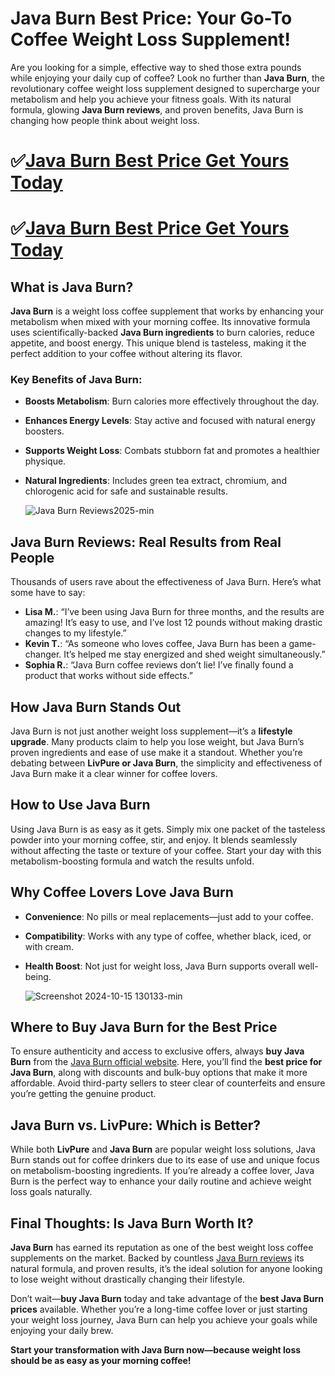 
# Java Burn Best Price: Your Go-To Coffee Weight Loss Supplement!

Are you looking for a simple, effective way to shed those extra pounds while enjoying your daily cup of coffee? Look no further than **Java Burn**, the revolutionary coffee weight loss supplement designed to supercharge your metabolism and help you achieve your fitness goals. With its natural formula, glowing **Java Burn reviews**, and proven benefits, Java Burn is changing how people think about weight loss.

# ✅[Java Burn Best Price Get Yours Today](https://benifits-javaburn.com/)
# ✅[Java Burn Best Price Get Yours Today](https://benifits-javaburn.com/)

## What is Java Burn?

**Java Burn** is a weight loss coffee supplement that works by enhancing your metabolism when mixed with your morning coffee. Its innovative formula uses scientifically-backed **Java Burn ingredients** to burn calories, reduce appetite, and boost energy. This unique blend is tasteless, making it the perfect addition to your coffee without altering its flavor.

### Key Benefits of Java Burn:
- **Boosts Metabolism**: Burn calories more effectively throughout the day.  
- **Enhances Energy Levels**: Stay active and focused with natural energy boosters.  
- **Supports Weight Loss**: Combats stubborn fat and promotes a healthier physique.  
- **Natural Ingredients**: Includes green tea extract, chromium, and chlorogenic acid for safe and sustainable results.

  ![Java Burn Reviews2025-min](https://github.com/user-attachments/assets/e14e71b0-91e6-4af5-b938-b2b7f6710c73)


## Java Burn Reviews: Real Results from Real People

Thousands of users rave about the effectiveness of Java Burn. Here’s what some have to say:

- **Lisa M.**: “I’ve been using Java Burn for three months, and the results are amazing! It’s easy to use, and I’ve lost 12 pounds without making drastic changes to my lifestyle.”  
- **Kevin T.**: “As someone who loves coffee, Java Burn has been a game-changer. It’s helped me stay energized and shed weight simultaneously.”  
- **Sophia R.**: “Java Burn coffee reviews don’t lie! I’ve finally found a product that works without side effects.”


## How Java Burn Stands Out

Java Burn is not just another weight loss supplement—it’s a **lifestyle upgrade**. Many products claim to help you lose weight, but Java Burn’s proven ingredients and ease of use make it a standout. Whether you’re debating between **LivPure or Java Burn**, the simplicity and effectiveness of Java Burn make it a clear winner for coffee lovers.

## How to Use Java Burn

Using Java Burn is as easy as it gets. Simply mix one packet of the tasteless powder into your morning coffee, stir, and enjoy. It blends seamlessly without affecting the taste or texture of your coffee. Start your day with this metabolism-boosting formula and watch the results unfold.

## Why Coffee Lovers Love Java Burn

- **Convenience**: No pills or meal replacements—just add to your coffee.  
- **Compatibility**: Works with any type of coffee, whether black, iced, or with cream.  
- **Health Boost**: Not just for weight loss, Java Burn supports overall well-being.

  ![Screenshot 2024-10-15 130133-min](https://github.com/user-attachments/assets/f2b33636-ec5a-4f00-b128-4b46b7309795)


## Where to Buy Java Burn for the Best Price

To ensure authenticity and access to exclusive offers, always **buy Java Burn** from the [Java Burn official website](https://benifits-javaburn.com/). Here, you’ll find the **best price for Java Burn**, along with discounts and bulk-buy options that make it more affordable. Avoid third-party sellers to steer clear of counterfeits and ensure you’re getting the genuine product.


## Java Burn vs. LivPure: Which is Better?

While both **LivPure** and **Java Burn** are popular weight loss solutions, Java Burn stands out for coffee drinkers due to its ease of use and unique focus on metabolism-boosting ingredients. If you’re already a coffee lover, Java Burn is the perfect way to enhance your daily routine and achieve weight loss goals naturally.


## Final Thoughts: Is Java Burn Worth It?

**Java Burn** has earned its reputation as one of the best weight loss coffee supplements on the market. Backed by countless [Java Burn reviews](https://rumble.com/v63ahgn-java-burn-reviews-java-burn-support-fast-weight-loss-java-burn-coffee.html) its natural formula, and proven results, it’s the ideal solution for anyone looking to lose weight without drastically changing their lifestyle.

Don’t wait—**buy Java Burn** today and take advantage of the **best Java Burn prices** available. Whether you’re a long-time coffee lover or just starting your weight loss journey, Java Burn can help you achieve your goals while enjoying your daily brew.

**Start your transformation with Java Burn now—because weight loss should be as easy as your morning coffee!**


